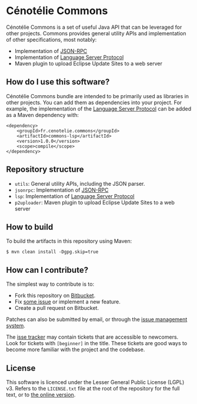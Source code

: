 # Cénotélie Commons #

Cénotélie Commons is a set of useful Java API that can be leveraged for other projects.
Commons provides general utility APIs and implementation of other specifications, most notably:

* Implementation of [JSON-RPC](http://www.jsonrpc.org/specification)
* Implementation of [Language Server Protocol](https://langserver.org/)
* Maven plugin to upload Eclipse Update Sites to a web server


## How do I use this software? ##

Cénotélie Commons bundle are intended to be primarily used as libraries in other projects.
You can add them as dependencies into your project.
For example, the implementation of the [Language Server Protocol](https://langserver.org/) can be added as a Maven dependency with:

```
<dependency>
    <groupId>fr.cenotelie.commons</groupId>
    <artifactId>commons-lsp</artifactId>
    <version>1.0.0</version>
    <scope>compile</scope>
</dependency>
```


## Repository structure ##

* `utils`: General utility APIs, including the JSON parser.
* `jsonrpc`: Implementation of [JSON-RPC](http://www.jsonrpc.org/specification)
* `lsp`: Implementation of [Language Server Protocol](https://langserver.org/)
* `p2uploader`: Maven plugin to upload Eclipse Update Sites to a web server


## How to build ##

To build the artifacts in this repository using Maven:

```
$ mvn clean install -Dgpg.skip=true
```


## How can I contribute? ##

The simplest way to contribute is to:

* Fork this repository on [Bitbucket](https://bitbucket.org/cenotelie/commons).
* Fix [some issue](https://bitbucket.org/cenotelie/commons/issues?status=new&status=open) or implement a new feature.
* Create a pull request on Bitbucket.

Patches can also be submitted by email, or through the [issue management system](https://bitbucket.org/cenotelie/commons/issues).

The [isse tracker](https://bitbucket.org/cenotelie/commons/issues) may contain tickets that are accessible to newcomers. Look for tickets with `[beginner]` in the title. These tickets are good ways to become more familiar with the project and the codebase.


## License ##

This software is licenced under the Lesser General Public License (LGPL) v3.
Refers to the `LICENSE.txt` file at the root of the repository for the full text, or to [the online version](http://www.gnu.org/licenses/lgpl-3.0.html).
